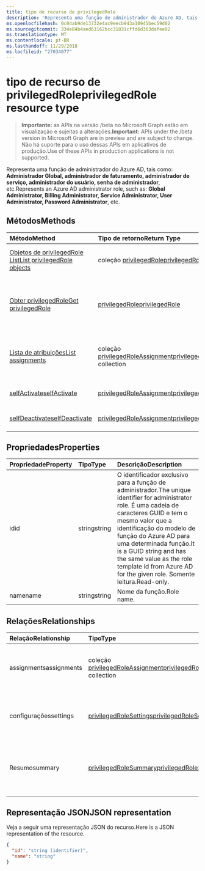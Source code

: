 ```yaml
---
title: tipo de recurso de privilegedRole
description: 'Representa uma função de administrador do Azure AD, tais como: **Administrador Global, administrador de faturamento, administrador de serviço, administrador do usuário, senha de administrador**, etc.'
ms.openlocfilehash: 0c04ab9de13732e4ac9eecb943a10945bec59d02
ms.sourcegitcommit: 334e84b4aed63162bcc31831cffd6d363dafee02
ms.translationtype: MT
ms.contentlocale: pt-BR
ms.lasthandoff: 11/29/2018
ms.locfileid: "27034077"
---
```

# <a name="privilegedrole-resource-type"></a><span data-ttu-id="360a5-103">tipo de recurso de privilegedRole</span><span class="sxs-lookup"><span data-stu-id="360a5-103">privilegedRole resource type</span></span>

> <span data-ttu-id="360a5-104">**Importante:** as APIs na versão /beta no Microsoft Graph estão em visualização e sujeitas a alterações.</span><span class="sxs-lookup"><span data-stu-id="360a5-104">**Important:** APIs under the /beta version in Microsoft Graph are in preview and are subject to change.</span></span> <span data-ttu-id="360a5-105">Não há suporte para o uso dessas APIs em aplicativos de produção.</span><span class="sxs-lookup"><span data-stu-id="360a5-105">Use of these APIs in production applications is not supported.</span></span>

<span data-ttu-id="360a5-106">Representa uma função de administrador do Azure AD, tais como: **Administrador Global, administrador de faturamento, administrador de serviço, administrador do usuário, senha de administrador**, etc.</span><span class="sxs-lookup"><span data-stu-id="360a5-106">Represents an Azure AD administrator role, such as: **Global Administrator, Billing Administrator, Service Administrator, User Administrator, Password Administrator**, etc.</span></span>


## <a name="methods"></a><span data-ttu-id="360a5-107">Métodos</span><span class="sxs-lookup"><span data-stu-id="360a5-107">Methods</span></span>

| <span data-ttu-id="360a5-108">Método</span><span class="sxs-lookup"><span data-stu-id="360a5-108">Method</span></span>           | <span data-ttu-id="360a5-109">Tipo de retorno</span><span class="sxs-lookup"><span data-stu-id="360a5-109">Return Type</span></span>    |<span data-ttu-id="360a5-110">Descrição</span><span class="sxs-lookup"><span data-stu-id="360a5-110">Description</span></span>|
|:---------------|:--------|:----------|
|[<span data-ttu-id="360a5-111">Objetos de privilegedRole List</span><span class="sxs-lookup"><span data-stu-id="360a5-111">List privilegedRole objects</span></span>](../api/privilegedrole-list.md) | <span data-ttu-id="360a5-112">coleção [privilegedRole](privilegedrole.md)</span><span class="sxs-lookup"><span data-stu-id="360a5-112">[privilegedRole](privilegedrole.md) collection</span></span>|<span data-ttu-id="360a5-113">Obtenha a coleção de privilegedRole.</span><span class="sxs-lookup"><span data-stu-id="360a5-113">Get the collection of privilegedRole.</span></span>|
|[<span data-ttu-id="360a5-114">Obter privilegedRole</span><span class="sxs-lookup"><span data-stu-id="360a5-114">Get privilegedRole</span></span>](../api/privilegedrole-get.md) | [<span data-ttu-id="360a5-115">privilegedRole</span><span class="sxs-lookup"><span data-stu-id="360a5-115">privilegedRole</span></span>](privilegedrole.md) |<span data-ttu-id="360a5-116">Leia as propriedades e os relacionamentos do objeto privilegedRole.</span><span class="sxs-lookup"><span data-stu-id="360a5-116">Read properties and relationships of privilegedRole object.</span></span>|
|[<span data-ttu-id="360a5-117">Lista de atribuições</span><span class="sxs-lookup"><span data-stu-id="360a5-117">List assignments</span></span>](../api/privilegedrole-list-assignments.md) |<span data-ttu-id="360a5-118">coleção [privilegedRoleAssignment](privilegedroleassignment.md)</span><span class="sxs-lookup"><span data-stu-id="360a5-118">[privilegedRoleAssignment](privilegedroleassignment.md) collection</span></span>| <span data-ttu-id="360a5-119">Obtenha uma coleção de objetos de atribuição para essa função.</span><span class="sxs-lookup"><span data-stu-id="360a5-119">Get a assignment object collection for this role.</span></span>|
|[<span data-ttu-id="360a5-120">selfActivate</span><span class="sxs-lookup"><span data-stu-id="360a5-120">selfActivate</span></span>](../api/privilegedrole-selfactivate.md)|[<span data-ttu-id="360a5-121">privilegedRoleAssignment</span><span class="sxs-lookup"><span data-stu-id="360a5-121">privilegedRoleAssignment</span></span>](privilegedroleassignment.md)|<span data-ttu-id="360a5-122">Ative a função atribuída.</span><span class="sxs-lookup"><span data-stu-id="360a5-122">Activate the assigned role.</span></span>|
|[<span data-ttu-id="360a5-123">selfDeactivate</span><span class="sxs-lookup"><span data-stu-id="360a5-123">selfDeactivate</span></span>](../api/privilegedrole-selfdeactivate.md)|[<span data-ttu-id="360a5-124">privilegedRoleAssignment</span><span class="sxs-lookup"><span data-stu-id="360a5-124">privilegedRoleAssignment</span></span>](privilegedroleassignment.md)|<span data-ttu-id="360a5-125">Desative a função atribuída.</span><span class="sxs-lookup"><span data-stu-id="360a5-125">Deactivate the assigned role.</span></span>|

## <a name="properties"></a><span data-ttu-id="360a5-126">Propriedades</span><span class="sxs-lookup"><span data-stu-id="360a5-126">Properties</span></span>
| <span data-ttu-id="360a5-127">Propriedade</span><span class="sxs-lookup"><span data-stu-id="360a5-127">Property</span></span>     | <span data-ttu-id="360a5-128">Tipo</span><span class="sxs-lookup"><span data-stu-id="360a5-128">Type</span></span>   |<span data-ttu-id="360a5-129">Descrição</span><span class="sxs-lookup"><span data-stu-id="360a5-129">Description</span></span>|
|:---------------|:--------|:----------|
|<span data-ttu-id="360a5-130">id</span><span class="sxs-lookup"><span data-stu-id="360a5-130">id</span></span>|<span data-ttu-id="360a5-131">string</span><span class="sxs-lookup"><span data-stu-id="360a5-131">string</span></span>|<span data-ttu-id="360a5-132">O identificador exclusivo para a função de administrador.</span><span class="sxs-lookup"><span data-stu-id="360a5-132">The unique identifier for administrator role.</span></span> <span data-ttu-id="360a5-133">É uma cadeia de caracteres GUID e tem o mesmo valor que a identificação do modelo de função do Azure AD para uma determinada função.</span><span class="sxs-lookup"><span data-stu-id="360a5-133">It is a GUID string and has the same value as the role template id from Azure AD for the given role.</span></span> <span data-ttu-id="360a5-134">Somente leitura.</span><span class="sxs-lookup"><span data-stu-id="360a5-134">Read-only.</span></span>|
|<span data-ttu-id="360a5-135">name</span><span class="sxs-lookup"><span data-stu-id="360a5-135">name</span></span>|<span data-ttu-id="360a5-136">string</span><span class="sxs-lookup"><span data-stu-id="360a5-136">string</span></span>|<span data-ttu-id="360a5-137">Nome da função.</span><span class="sxs-lookup"><span data-stu-id="360a5-137">Role name.</span></span>|

## <a name="relationships"></a><span data-ttu-id="360a5-138">Relações</span><span class="sxs-lookup"><span data-stu-id="360a5-138">Relationships</span></span>
| <span data-ttu-id="360a5-139">Relação</span><span class="sxs-lookup"><span data-stu-id="360a5-139">Relationship</span></span> | <span data-ttu-id="360a5-140">Tipo</span><span class="sxs-lookup"><span data-stu-id="360a5-140">Type</span></span>   |<span data-ttu-id="360a5-141">Descrição</span><span class="sxs-lookup"><span data-stu-id="360a5-141">Description</span></span>|
|:---------------|:--------|:----------|
|<span data-ttu-id="360a5-142">assignments</span><span class="sxs-lookup"><span data-stu-id="360a5-142">assignments</span></span>|<span data-ttu-id="360a5-143">coleção [privilegedRoleAssignment](privilegedroleassignment.md)</span><span class="sxs-lookup"><span data-stu-id="360a5-143">[privilegedRoleAssignment](privilegedroleassignment.md) collection</span></span>| <span data-ttu-id="360a5-144">As atribuições para essa função.</span><span class="sxs-lookup"><span data-stu-id="360a5-144">The assignments for this role.</span></span> <span data-ttu-id="360a5-145">Somente leitura.</span><span class="sxs-lookup"><span data-stu-id="360a5-145">Read-only.</span></span> <span data-ttu-id="360a5-146">Anulável.</span><span class="sxs-lookup"><span data-stu-id="360a5-146">Nullable.</span></span>|
|<span data-ttu-id="360a5-147">configurações</span><span class="sxs-lookup"><span data-stu-id="360a5-147">settings</span></span>|[<span data-ttu-id="360a5-148">privilegedRoleSettings</span><span class="sxs-lookup"><span data-stu-id="360a5-148">privilegedRoleSettings</span></span>](privilegedrolesettings.md)| <span data-ttu-id="360a5-149">As configurações para essa função.</span><span class="sxs-lookup"><span data-stu-id="360a5-149">The settings for this role.</span></span> <span data-ttu-id="360a5-150">Somente leitura.</span><span class="sxs-lookup"><span data-stu-id="360a5-150">Read-only.</span></span> <span data-ttu-id="360a5-151">Anulável.</span><span class="sxs-lookup"><span data-stu-id="360a5-151">Nullable.</span></span>|
|<span data-ttu-id="360a5-152">Resumo</span><span class="sxs-lookup"><span data-stu-id="360a5-152">summary</span></span>|[<span data-ttu-id="360a5-153">privilegedRoleSummary</span><span class="sxs-lookup"><span data-stu-id="360a5-153">privilegedRoleSummary</span></span>](privilegedrolesummary.md)| <span data-ttu-id="360a5-154">As informações de resumo para essa função.</span><span class="sxs-lookup"><span data-stu-id="360a5-154">The summary information for this role.</span></span> <span data-ttu-id="360a5-155">Somente leitura.</span><span class="sxs-lookup"><span data-stu-id="360a5-155">Read-only.</span></span> <span data-ttu-id="360a5-156">Anulável.</span><span class="sxs-lookup"><span data-stu-id="360a5-156">Nullable.</span></span>|

## <a name="json-representation"></a><span data-ttu-id="360a5-157">Representação JSON</span><span class="sxs-lookup"><span data-stu-id="360a5-157">JSON representation</span></span>

<span data-ttu-id="360a5-158">Veja a seguir uma representação JSON do recurso.</span><span class="sxs-lookup"><span data-stu-id="360a5-158">Here is a JSON representation of the resource.</span></span>

<!-- {
  "blockType": "resource",
  "optionalProperties": [

  ],
  "@odata.type": "microsoft.graph.privilegedRole"
}-->

```json
{
  "id": "string (identifier)",
  "name": "string"
}

```

<!-- uuid: 8fcb5dbc-d5aa-4681-8e31-b001d5168d79
2015-10-25 14:57:30 UTC -->
<!-- {
  "type": "#page.annotation",
  "description": "privilegedRole resource",
  "keywords": "",
  "section": "documentation",
  "tocPath": ""
}-->